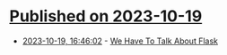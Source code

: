 # [Published on 2023-10-19](index.md)

* [2023-10-19, 16:46:02](https://lobste.rs/s/pexfuh/we_have_talk_about_flask) - [We Have To Talk About Flask](https://blog.miguelgrinberg.com/post/we-have-to-talk-about-flask)
